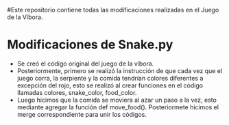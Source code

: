 #Este repositorio contiene todas las modificaciones realizadas en el Juego de la Víbora.
# Modificaciones de Snake.py
- Se creó el código original del juego de la víbora.
- Posteriormente, primero se realizó la instrucción de que cada vez que el juego corra, la serpiente y la comida tendrían colores diferentes a excepción del rojo, esto se realizó al crear funciones en el código llamadas colores, snake_color, food_color.
- Luego hicimos que la comida se moviera al azar un paso a la vez, esto mediante agregar la función def move_food().
Posteriormete hicimos el merge correspondiente para unir los códigos.
